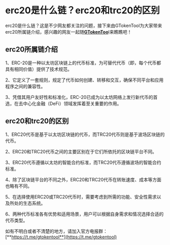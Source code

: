 # erc20是什么链？erc20和trc20的区别

erc20是什么链？这是不少网友都关注的问题，接下来由GTokenTool为大家带来erc20所属链介绍，感兴趣的网友一起随[**GTokenToo**](https://www.gtokentool.com)l来瞧瞧吧！

## erc20所属链介绍

1、ERC-20是一种以太坊区块链上的代币标准，为可替代代币（即，每个代币都具有相同价值）提供了技术规范。

2、它定义了一套规则，规定了代币如何创建、转移和交互，确保不同平台和应用程序之间的兼容性。

3、凭借其用户友好性和标准化，ERC-20已成为以太坊网络上发行新代币的首选，在去中心化金融（DeFi）领域发挥着至关重要的作用。

## erc20和trc20的区别

1、ERC20代币是基于以太坊区块链的代币，而TRC20代币则是基于波场区块链的代币。

2、ERC20和TRC20代币之间的主要区别在于它们所依托的区块链平台不同。

3、ERC20代币遵循以太坊的智能合约标准，而TRC20代币遵循波场的智能合约标准。

4、除了区块链平台的不同之外，ERC20和TRC20代币在转账速度、成本等方面也略有不同。

5、在选择使用ERC20或TRC20代币时，需要考虑到所需的功能、安全性需求以及所处的生态系统。

6、两种代币标准各有优势和适用场景，用户可以根据自身需求和情况选择合适的代币类型。

如有不明白或者不清楚的地方，请加入官方电报群：[**https://t.me/gtokentool**](https://t.me/gtokentool)
